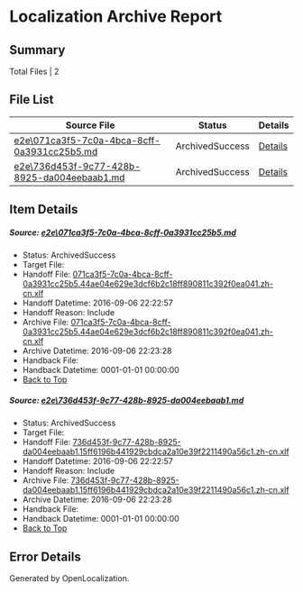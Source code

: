 # <a name='report-top'></a> Localization Archive Report

## Summary
 Total Files | 2

## File List
 Source File | Status | Details 
 ----------- | ------ | ------- 
 [e2e\071ca3f5-7c0a-4bca-8cff-0a3931cc25b5.md](https://github.com/OpenLocalizationTestOrg/ol-test0/blob/77f94579aa8c659c04f6a34cc14185f82568909c/e2e/071ca3f5-7c0a-4bca-8cff-0a3931cc25b5.md) | ArchivedSuccess | [Details](#a2a5846c2c92993324a1230f0bcc385f53eb93cb1)
 [e2e\736d453f-9c77-428b-8925-da004eebaab1.md](https://github.com/OpenLocalizationTestOrg/ol-test0/blob/77f94579aa8c659c04f6a34cc14185f82568909c/e2e/736d453f-9c77-428b-8925-da004eebaab1.md) | ArchivedSuccess | [Details](#c6ef40b6b34e919a3eaf26864a379c385e45d72e4)

## Item Details
##### <a name='a2a5846c2c92993324a1230f0bcc385f53eb93cb1'></a> Source: [e2e\071ca3f5-7c0a-4bca-8cff-0a3931cc25b5.md](https://github.com/OpenLocalizationTestOrg/ol-test0/blob/77f94579aa8c659c04f6a34cc14185f82568909c/e2e/071ca3f5-7c0a-4bca-8cff-0a3931cc25b5.md)
* Status: ArchivedSuccess
* Target File: 
* Handoff File: [071ca3f5-7c0a-4bca-8cff-0a3931cc25b5.44ae04e629e3dcf6b2c18ff890811c392f0ea041.zh-cn.xlf](https://github.com/OpenLocalizationTestOrg/ol-test0-handoff/blob/718f56fe4861b4aa1fa3bc8a7d4fcc83ead6acc9/ol-handoff/OpenLocalizationTestOrg/ol-test0-zhcn/ci/071ca3f5-7c0a-4bca-8cff-0a3931cc25b5.44ae04e629e3dcf6b2c18ff890811c392f0ea041.zh-cn.xlf)
* Handoff Datetime: 2016-09-06 22:22:57
* Handoff Reason: Include
* Archive File: [071ca3f5-7c0a-4bca-8cff-0a3931cc25b5.44ae04e629e3dcf6b2c18ff890811c392f0ea041.zh-cn.xlf](https://github.com/OpenLocalizationTestOrg/ol-test0-handoff/blob/a8c4e8e53586eb56f71ed70a8c7537213417f9e2/ol-archive/OpenLocalizationTestOrg/ol-test0-zhcn/ci/071ca3f5-7c0a-4bca-8cff-0a3931cc25b5.44ae04e629e3dcf6b2c18ff890811c392f0ea041.zh-cn.xlf)
* Archive Datetime: 2016-09-06 22:23:28
* Handback File: 
* Handback Datetime: 0001-01-01 00:00:00
* [Back to Top](#report-top)

##### <a name='c6ef40b6b34e919a3eaf26864a379c385e45d72e4'></a> Source: [e2e\736d453f-9c77-428b-8925-da004eebaab1.md](https://github.com/OpenLocalizationTestOrg/ol-test0/blob/77f94579aa8c659c04f6a34cc14185f82568909c/e2e/736d453f-9c77-428b-8925-da004eebaab1.md)
* Status: ArchivedSuccess
* Target File: 
* Handoff File: [736d453f-9c77-428b-8925-da004eebaab1.15ff6196b441929cbdca2a10e39f2211490a56c1.zh-cn.xlf](https://github.com/OpenLocalizationTestOrg/ol-test0-handoff/blob/718f56fe4861b4aa1fa3bc8a7d4fcc83ead6acc9/ol-handoff/OpenLocalizationTestOrg/ol-test0-zhcn/ci/736d453f-9c77-428b-8925-da004eebaab1.15ff6196b441929cbdca2a10e39f2211490a56c1.zh-cn.xlf)
* Handoff Datetime: 2016-09-06 22:22:57
* Handoff Reason: Include
* Archive File: [736d453f-9c77-428b-8925-da004eebaab1.15ff6196b441929cbdca2a10e39f2211490a56c1.zh-cn.xlf](https://github.com/OpenLocalizationTestOrg/ol-test0-handoff/blob/a8c4e8e53586eb56f71ed70a8c7537213417f9e2/ol-archive/OpenLocalizationTestOrg/ol-test0-zhcn/ci/736d453f-9c77-428b-8925-da004eebaab1.15ff6196b441929cbdca2a10e39f2211490a56c1.zh-cn.xlf)
* Archive Datetime: 2016-09-06 22:23:28
* Handback File: 
* Handback Datetime: 0001-01-01 00:00:00
* [Back to Top](#report-top)


## Error Details

Generated by OpenLocalization.

